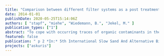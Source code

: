```yaml
---
title: "Comparison between different filter systems as a post treatment after tertiary ozonation"
date: 2014-01-01
publishDate: 2020-05-25T15:14:06Z
authors: [ "stapf", "miehe", "Wiedemann, B.", "Jekel, M." ]
publication_types: ["1"]
abstract: "To cope with occurring traces of organic contaminants in the effluent of waste water treatment plants, ozonation is a suitable technical treatment method. However, there is an ongoing discussion about the necessity of a posttreatment of ozonation effluents to remove possible toxic ozonation by-products. This study compares a dual media filter (DMF) and a biological activated carbon filter (BAC), which were used for ozonation post-treatment, and were also designed as coagulation filters for tertiary phosphor removal. The results of this study demonstrate that both rapid filters performed similarly in respect to DOC reduction and oxygen demand, and could also be used for tertiary phosphorus removal without any impairments. A comparison of a serial mode of the DMF and the BAC with a slow sand filter, which was used as a surrogate for an infiltration pond, showed that this two-stage process could increase the degradation of the DOC, but was not able to remove the entire biodegradable DOC."
featured: false
publication: " p 2 *In:* 5th International Slow Sand And Alternative Biological Filtration Conference. Nagoya, Japan. 19-21 June 2014"
projects: ["askuris"]
---
```


